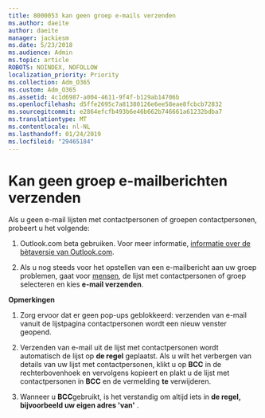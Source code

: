 ```yaml
---
title: 8000053 kan geen groep e-mails verzenden
ms.author: daeite
author: daeite
manager: jackiesm
ms.date: 5/23/2018
ms.audience: Admin
ms.topic: article
ROBOTS: NOINDEX, NOFOLLOW
localization_priority: Priority
ms.collection: Adm_O365
ms.custom: Adm_O365
ms.assetid: 4c1d6987-a004-4611-9f4f-b129ab14706b
ms.openlocfilehash: d5ffe2695c7a81380126e6ee58eae8fcbcb72832
ms.sourcegitcommit: e2864efcfb493b6e46b662b746661a61232bdba7
ms.translationtype: MT
ms.contentlocale: nl-NL
ms.lasthandoff: 01/24/2019
ms.locfileid: "29465184"
---
```

# <a name="unable-to-send-group-emails"></a>Kan geen groep e-mailberichten verzenden

Als u geen e-mail lijsten met contactpersonen of groepen contactpersonen, probeert u het volgende:
  
1. Outlook.com beta gebruiken. Voor meer informatie, [informatie over de bètaversie van Outlook.com](https://support.office.com/article/e2261c7f-d413-4084-8f22-21282f42d8cf).
    
2. Als u nog steeds voor het opstellen van een e-mailbericht aan uw groep problemen, gaat voor [mensen](https://outlook.live.com/people/), de lijst met contactpersonen of groep selecteren en kies **e-mail verzenden**.
    
 **Opmerkingen**
  
1. Zorg ervoor dat er geen pop-ups geblokkeerd: verzenden van e-mail vanuit de lijstpagina contactpersonen wordt een nieuw venster geopend.
    
2. Verzenden van e-mail uit de lijst met contactpersonen wordt automatisch de lijst op **de regel** geplaatst. Als u wilt het verbergen van details van uw lijst met contactpersonen, klikt u op **BCC** in de rechterbovenhoek en vervolgens kopieert en plakt u de lijst met contactpersonen in **BCC** en de vermelding **te** verwijderen. 
    
3. Wanneer u **BCC**gebruikt, is het verstandig om altijd iets in **de regel, bijvoorbeeld uw eigen adres 'van'** . 
    

